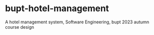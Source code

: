 # bupt-hotel-management
A hotel management system, Software Engineering, bupt 2023 autumn course design
